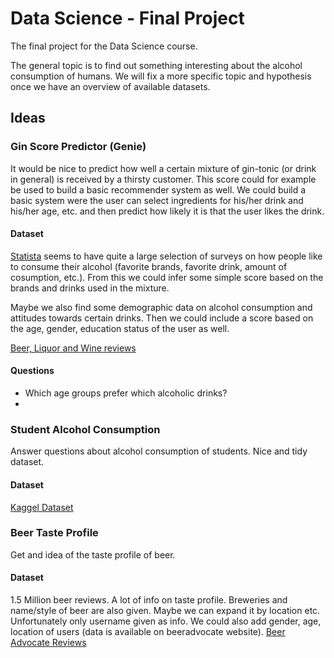 # Data Science - Final Project
The final project for the Data Science course.

The general topic is to find out something interesting about the alcohol consumption of humans. We will fix a more specific topic and hypothesis once we have an overview of available datasets.

## Ideas

### Gin Score Predictor (Genie)

It would be nice to predict how well a certain mixture of gin-tonic (or drink in general) is received by a thirsty customer. This score could for example be used to build a basic recommender system as well. We could build a basic system were the user can select ingredients for his/her drink and his/her age, etc. and then predict how likely it is that the user likes the drink. 

#### Dataset

[Statista](https://de.statista.com/statistik/daten/studie/171629/umfrage/mindestens-einmal-im-monat-konsumierte-spirituosen/) seems to have quite a large selection of surveys on how people like to consume their alcohol (favorite brands, favorite drink, amount of cosumption, etc.). From this we could infer some simple score based on the brands and drinks used in the mixture.

Maybe we also find some demographic data on alcohol consumption and attitudes towards certain drinks. Then we could include a score based on the age, gender, education status of the user as well. 

[Beer, Liquor and Wine reviews](https://www.kaggle.com/datafiniti/wine-beer-and-liquor-reviews) 

#### Questions

* Which age groups prefer which alcoholic drinks?
* 

### Student Alcohol Consumption

Answer questions about alcohol consumption of students. Nice and tidy dataset.

#### Dataset

[Kaggel Dataset](https://www.kaggle.com/uciml/student-alcohol-consumption)

### Beer Taste Profile

Get and idea of the taste profile of beer.

#### Dataset

1.5 Million beer reviews. A lot of info on taste profile. Breweries and name/style of beer are also given. Maybe we can expand it by location etc. Unfortunately only username given as info. We could also add gender, age, location of users (data is available on beeradvocate website).
[Beer Advocate Reviews](https://data.world/socialmediadata/beeradvocate)